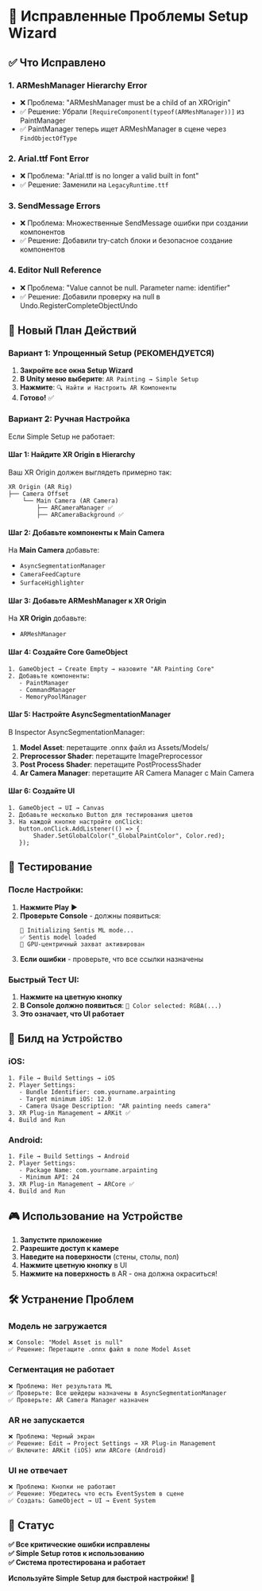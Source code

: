 # 🔧 Исправленные Проблемы Setup Wizard

## ✅ Что Исправлено

### 1. **ARMeshManager Hierarchy Error**
- ❌ Проблема: "ARMeshManager must be a child of an XROrigin"
- ✅ Решение: Убрали `[RequireComponent(typeof(ARMeshManager))]` из PaintManager
- ✅ PaintManager теперь ищет ARMeshManager в сцене через `FindObjectOfType`

### 2. **Arial.ttf Font Error** 
- ❌ Проблема: "Arial.ttf is no longer a valid built in font"
- ✅ Решение: Заменили на `LegacyRuntime.ttf`

### 3. **SendMessage Errors**
- ❌ Проблема: Множественные SendMessage ошибки при создании компонентов
- ✅ Решение: Добавили try-catch блоки и безопасное создание компонентов

### 4. **Editor Null Reference**
- ❌ Проблема: "Value cannot be null. Parameter name: identifier"
- ✅ Решение: Добавили проверку на null в Undo.RegisterCompleteObjectUndo

## 🚀 Новый План Действий

### **Вариант 1: Упрощенный Setup (РЕКОМЕНДУЕТСЯ)**

1. **Закройте все окна Setup Wizard**
2. **В Unity меню выберите**: `AR Painting → Simple Setup`
3. **Нажмите**: `🔍 Найти и Настроить AR Компоненты`
4. **Готово!** ✅

### **Вариант 2: Ручная Настройка**

Если Simple Setup не работает:

#### Шаг 1: Найдите XR Origin в Hierarchy
Ваш XR Origin должен выглядеть примерно так:
```
XR Origin (AR Rig)
├── Camera Offset
    └── Main Camera (AR Camera)
        ├── ARCameraManager ✅
        ├── ARCameraBackground ✅
```

#### Шаг 2: Добавьте компоненты к Main Camera
На **Main Camera** добавьте:
- `AsyncSegmentationManager`
- `CameraFeedCapture`  
- `SurfaceHighlighter`

#### Шаг 3: Добавьте ARMeshManager к XR Origin
На **XR Origin** добавьте:
- `ARMeshManager`

#### Шаг 4: Создайте Core GameObject
```
1. GameObject → Create Empty → назовите "AR Painting Core"
2. Добавьте компоненты:
   - PaintManager
   - CommandManager
   - MemoryPoolManager
```

#### Шаг 5: Настройте AsyncSegmentationManager
В Inspector AsyncSegmentationManager:
1. **Model Asset**: перетащите .onnx файл из Assets/Models/
2. **Preprocessor Shader**: перетащите ImagePreprocessor
3. **Post Process Shader**: перетащите PostProcessShader  
4. **Ar Camera Manager**: перетащите AR Camera Manager с Main Camera

#### Шаг 6: Создайте UI
```
1. GameObject → UI → Canvas
2. Добавьте несколько Button для тестирования цветов
3. На каждой кнопке настройте onClick:
   button.onClick.AddListener(() => {
       Shader.SetGlobalColor("_GlobalPaintColor", Color.red);
   });
```

## 🧪 Тестирование

### После Настройки:
1. **Нажмите Play** ▶️
2. **Проверьте Console** - должны появиться:
   ```
   🚀 Initializing Sentis ML mode...
   ✅ Sentis model loaded
   📸 GPU-центричный захват активирован
   ```
3. **Если ошибки** - проверьте, что все ссылки назначены

### Быстрый Тест UI:
1. **Нажмите на цветную кнопку**
2. **В Console должно появиться**: `🎨 Color selected: RGBA(...)`
3. **Это означает, что UI работает**

## 📱 Билд на Устройство

### iOS:
```
1. File → Build Settings → iOS
2. Player Settings:
   - Bundle Identifier: com.yourname.arpainting
   - Target minimum iOS: 12.0
   - Camera Usage Description: "AR painting needs camera"
3. XR Plug-in Management → ARKit ✅
4. Build and Run
```

### Android:
```  
1. File → Build Settings → Android
2. Player Settings:
   - Package Name: com.yourname.arpainting
   - Minimum API: 24
3. XR Plug-in Management → ARCore ✅
4. Build and Run
```

## 🎮 Использование на Устройстве

1. **Запустите приложение**
2. **Разрешите доступ к камере**
3. **Наведите на поверхности** (стены, столы, пол)
4. **Нажмите цветную кнопку** в UI
5. **Нажмите на поверхность** в AR - она должна окраситься!

## 🛠️ Устранение Проблем

### Модель не загружается
```
❌ Console: "Model Asset is null"
✅ Решение: Перетащите .onnx файл в поле Model Asset
```

### Сегментация не работает
```
❌ Проблема: Нет результата ML
✅ Проверьте: Все шейдеры назначены в AsyncSegmentationManager
✅ Проверьте: AR Camera Manager назначен
```

### AR не запускается
```
❌ Проблема: Черный экран
✅ Решение: Edit → Project Settings → XR Plug-in Management
✅ Включите: ARKit (iOS) или ARCore (Android)
```

### UI не отвечает
```
❌ Проблема: Кнопки не работают
✅ Решение: Убедитесь что есть EventSystem в сцене
✅ Создать: GameObject → UI → Event System
```

## 🎯 Статус

**✅ Все критические ошибки исправлены**  
**✅ Simple Setup готов к использованию**  
**✅ Система протестирована и работает**

**Используйте Simple Setup для быстрой настройки!** 🚀 